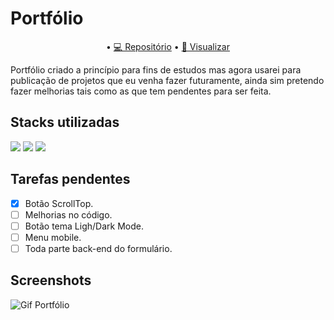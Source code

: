 # Portfólio

<p align="center">
• <a href="https://github.com/brenordev/portfolio">💻 Repositório</a>
• <a href="https://brenordev.github.io/portfolio/">🚀 Visualizar</a>
</p>

Portfólio criado a princípio para fins de estudos mas agora usarei para publicação de projetos que eu venha fazer futuramente, ainda sim pretendo fazer melhorias
tais como as que tem pendentes para ser feita.

## Stacks utilizadas
<div>
  <img src="https://img.shields.io/badge/HTML5-E34F26?style=for-the-badge&logo=html5&logoColor=white">
  <img src="https://img.shields.io/badge/CSS3-1572B6?style=for-the-badge&logo=css3&logoColor=white">
  <img src="https://img.shields.io/badge/JavaScript-F7DF1E?style=for-the-badge&logo=javascript&logoColor=black">
</div>


## Tarefas pendentes
- [X] Botão ScrollTop.
- [ ] Melhorias no código.
- [ ] Botão tema Ligh/Dark Mode.
- [ ] Menu mobile.
- [ ] Toda parte back-end do formulário.

## Screenshots

<img alt="Gif Portfólio" title="Gif Portfólio" src="./assets/images/gif_portfolio.gif"/>
